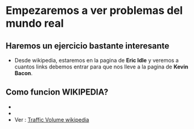 # Empezaremos a ver problemas del mundo real


## Haremos un ejercicio bastante interesante
- Desde wikipedia, estaremos en la pagina de **Eric Idle** y veremos a cuantos links debemos entrar para que nos lleve a la pagina de **Kevin Bacon**.


## Como funcion WIKIPEDIA?
- 
-
- Ver : [Traffic Volume wikipedia](https://meta.wikimedia.org/wiki/Wikimedia_in_figures_-_Wikipedia#Traffic_volume)
